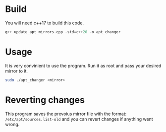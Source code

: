 # Build
You will need c++17 to build this code.
```cpp
g++ update_apt_mirrors.cpp -std=c++20 -o apt_changer
```

# Usage
It is very convinient to use the program. Run it as root and pass your desired mirror to it.
```sh
sudo ./apt_changer <mirror>
```

# Reverting changes
This program saves the prevoius mirror file with the format: `/etc/apt/sources.list-old` and you can revert changes if anything went wrong.
